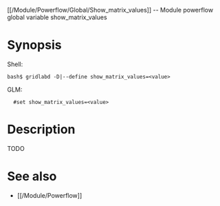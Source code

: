 [[/Module/Powerflow/Global/Show_matrix_values]] -- Module powerflow global variable show_matrix_values

# Synopsis
Shell:
~~~
bash$ gridlabd -D|--define show_matrix_values=<value>
~~~
GLM:
~~~
  #set show_matrix_values=<value>
~~~

# Description

TODO

# See also
* [[/Module/Powerflow]]
